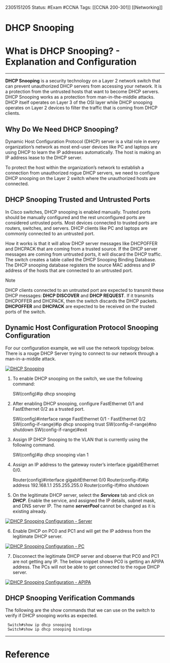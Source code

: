 2305151205
	Status: #Exam #CCNA
		Tags: [[CCNA 200-301]] [[Networking]]

# DHCP Snooping

# What is DHCP Snooping? - Explanation and Configuration 


---

**DHCP Snooping** is a security technology on a Layer 2 network switch that can prevent unauthorized DHCP servers from accessing your network. It is a protection from the untrusted hosts that want to become DHCP servers. DHCP Snooping works as a protection from man-in-the-middle attacks. DHCP itself operates on Layer 3 of the OSI layer while DHCP snooping operates on Layer 2 devices to filter the traffic that is coming from DHCP clients.

## Why Do We Need DHCP Snooping?

Dynamic Host Configuration Protocol (DHCP) server is a vital role in every organization’s network as most end-user devices like PC and laptops are using DHCP to learn the IP addresses automatically. The host is making an IP address lease to the DHCP server.

To protect the host within the organization’s network to establish a connection from unauthorized rogue DHCP servers, we need to configure DHCP snooping on the Layer 2 switch where the unauthorized hosts are connected.

## DHCP Snooping Trusted and Untrusted Ports

In Cisco switches, DHCP snooping is enabled manually. Trusted ports should be manually configured and the rest unconfigured ports are considered untrusted ports. Most devices connected to trusted ports are routers, switches, and servers. DHCP clients like PC and laptops are commonly connected to an untrusted port.

How it works is that it will allow DHCP server messages like DHCPOFFER and DHCPACK that are coming from a trusted source. If the DHCP server messages are coming from untrusted ports, it will discard the DHCP traffic. The switch creates a table called the DHCP Snooping Binding Database. The DHCP snooping database registers the source MAC address and IP address of the hosts that are connected to an untrusted port.

  >[!note]
DHCP clients connected to an untrusted port are expected to transmit these DHCP messages: **DHCP DISCOVER** and **DHCP REQUEST**. If it transmits DHCPOFFER and DHCPACK, then the switch discards the DHCP packets. **DHCPOFFER** and **DHCPACK** are expected to be received on the trusted ports of the switch.


## Dynamic Host Configuration Protocol Snooping Configuration

For our configuration example, we will use the network topology below. There is a rouge DHCP Server trying to connect to our network through a man-in-a-middle attack.

[![DHCP Snooping](https://study-ccna.com/wp-content/uploads/DHCP-Snooping.jpg)](https://study-ccna.com/wp-content/uploads/DHCP-Snooping.jpg)

1. To enable DHCP snooping on the switch, we use the following command:

     SW(config)#ip dhcp snooping

2. After enabling DHCP snooping, configure FastEthernet 0/1 and FastEthernet 0/2 as a trusted port.

     SW(config)#interface range FastEthernet 0/1 - FastEthernet 0/2
     SW(config-if-range)#ip dhcp snooping trust
     SW(config-if-range)#no shutdown
     SW(config-if-range)#exit

3. Assign IP DHCP Snooping to the VLAN that is currently using the following command.

     SW(config)#ip dhcp snooping vlan 1

4. Assign an IP address to the gateway router’s interface gigabitEthernet 0/0.

     Router(config)#interface gigabitEthernet 0/0
     Router(config-if)#ip address 192.168.1.1 255.255.255.0
     Router(config-if)#no shutdown

5. On the legitimate DHCP server, select the **_Services_** tab and click on **_DHCP_**. Enable the service, and assigned the IP details, subnet mask, and DNS server IP. The name **_serverPool_** cannot be changed as it is existing already.

[![DHCP Snooping Configuration - Server](https://study-ccna.com/wp-content/uploads/DHCP-Snooping-Configuration-Server.jpg)](https://study-ccna.com/wp-content/uploads/DHCP-Snooping-Configuration-Server.jpg)

6. Enable DHCP on PC0 and PC1 and will get the IP address from the legitimate DHCP server.

[![DHCP Snooping Configuration - PC](https://study-ccna.com/wp-content/uploads/DHCP-Snooping-Configuration-PC.jpg)](https://study-ccna.com/wp-content/uploads/DHCP-Snooping-Configuration-PC.jpg)

7. Disconnect the legitimate DHCP server and observe that PC0 and PC1 are not getting any IP. The below snippet shows PC0 is getting an APIPA address. The PCs will not be able to get connected to the rogue DHCP server.

[![DHCP Snooping Configuration - APIPA](https://study-ccna.com/wp-content/uploads/DHCP-Snooping-Configuration-APIPA.webp)](https://study-ccna.com/wp-content/uploads/DHCP-Snooping-Configuration-APIPA.webp)

## DHCP Snooping Verification Commands

The following are the show commands that we can use on the switch to verify if DHCP snooping works as expected.

     Switch#show ip dhcp snooping
     Switch#show ip dhcp snooping bindinga
---
# Reference
